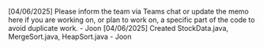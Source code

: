 [04/06/2025] Please inform the team via Teams chat or update the memo here if you are working on, or plan to work on, a specific part of the code to avoid duplicate work. - Joon
[04/06/2025] Created StockData.java, MergeSort.java, HeapSort.java - Joon
